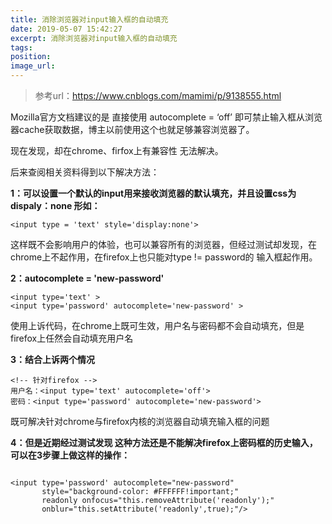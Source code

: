 ```yaml
---
title: 消除浏览器对input输入框的自动填充
date: 2019-05-07 15:42:27
excerpt: 消除浏览器对input输入框的自动填充
tags:
position:
image_url:
---
```

> 参考url：https://www.cnblogs.com/mamimi/p/9138555.html
> 
Mozilla官方文档建议的是 直接使用 autocomplete = ‘off’ 即可禁止输入框从浏览器cache获取数据，博主以前使用这个也就足够兼容浏览器了。

现在发现，却在chrome、firfox上有兼容性 无法解决。

后来查阅相关资料得到以下解决方法：

**1：可以设置一个默认的input用来接收浏览器的默认填充，并且设置css为dispaly：none
形如：**

```
<input type = 'text' style='display:none'>
```

这样既不会影响用户的体验，也可以兼容所有的浏览器，但经过测试却发现，在chrome上不起作用，在firefox上也只能对type != password的 输入框起作用。

**2：autocomplete = 'new-password'**
```
<input type='text' >
<input type='password' autocomplete='new-password' >
```

使用上诉代码，在chrome上既可生效，用户名与密码都不会自动填充，但是firefox上任然会自动填充用户名

**3：结合上诉两个情况
<input type='text' style='display:none'>**
```
<!-- 针对firefox -->
用户名：<input type='text' autocomplete='off'> 
密码：<input type='password' autocomplete='new-password'>
```
既可解决针对chrome与firefox内核的浏览器自动填充输入框的问题

**4：但是近期经过测试发现 这种方法还是不能解决firefox上密码框的历史输入，可以在3步骤上做这样的操作：**

```

<input type='password' autocomplete="new-password"
       style="background-color: #FFFFFF!important;"
       readonly onfocus="this.removeAttribute('readonly');"
       onblur="this.setAttribute('readonly',true);"/>
```


